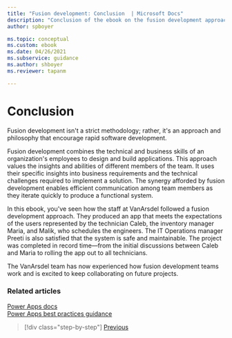 ```yaml
---
title: "Fusion development: Conclusion  | Microsoft Docs"
description: "Conclusion of the ebook on the fusion development approach in Power Apps."
author: spboyer

ms.topic: conceptual
ms.custom: ebook
ms.date: 04/26/2021
ms.subservice: guidance
ms.author: shboyer
ms.reviewer: tapanm

---
```


# Conclusion

Fusion development isn't a strict methodology; rather, it's an approach and philosophy that encourage rapid software development.

Fusion development combines the technical and business skills of an organization's employees to design and build applications. This approach values the insights and abilities of different members of the team. It uses their specific insights into business requirements and the technical challenges required to implement a solution. The synergy afforded by fusion development enables efficient communication among team members as they iterate quickly to produce a functional system.<!--note from editor: Suggested.-->

In this ebook, you've seen how the staff at VanArsdel followed a fusion development approach. They produced an app that meets the expectations of the users represented by the technician Caleb, the inventory manager Maria, and Malik, who schedules the engineers. The IT Operations manager Preeti is also satisfied that the system is safe and maintainable. The project was completed in record time&mdash;from the initial discussions between Caleb and Maria to rolling the app out to all technicians.

The VanArsdel team has now experienced how fusion development teams work and is excited to keep collaborating on future projects.

### Related articles

[Power Apps docs](/powerapps/)<br/>
[Power Apps best practices guidance](/powerapps/guidance/)


> [!div class="step-by-step"]
> [Previous](08-protecting-deploying-app.md)
